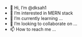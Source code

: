 - 👋 Hi, I’m @dksah1
- 👀 I’m interested in MERN stack
- 🌱 I’m currently learning ...
- 💞️ I’m looking to collaborate on ...
- 📫 How to reach me ...

<!---
dksah1/dksah1 is a ✨ special ✨ repository because its `README.md` (this file) appears on your GitHub profile.
You can click the Preview link to take a look at your changes.
--->
